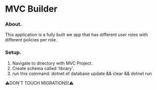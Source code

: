# MVC Builder

### About.

This application is a fully built we app that has different user roles with different policies per role.

### Setup.

1. Navigate to directory with MVC Project.
2. Create schema called 'library'.
3. run this command:
dotnet ef database update && clear && dotnet run

⚠DON'T TOUCH MIGRATIONS!⚠
